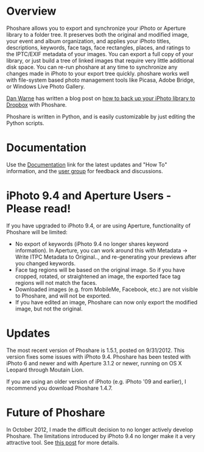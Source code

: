 # Overview #
Phoshare allows you to export and synchronize your iPhoto or Aperture library to a folder tree. It preserves both the original and modified image, your event and album organization, and applies your iPhoto titles, descriptions, keywords, face tags, face rectangles, places, and ratings to the IPTC/EXIF metadata of your images. You can export a full copy of your library, or just build a tree of linked images that require very little additional disk space. You can re-run phoshare at any time to synchronize any changes made in iPhoto to your export tree quickly. phoshare works well with file-system based photo management tools like Picasa, Adobe Bridge, or Windows Live Photo Gallery.

[Dan Warne](http://danwarne.com/) has written a blog post on [how to back up your iPhoto library to Dropbox](http://danwarne.com/backup-iphoto-library-dropbox-resize-images-save-space-2/) with Phoshare.

Phoshare is written in Python, and is easily customizable by just editing the Python scripts.

# Documentation #
Use the [Documentation](http://www.google.com/url?q=https://sites.google.com/site/phosharedoc&usg=AFQjCNHQRNA6miLUmwpUh3z1yHnxbucp7w) link for the latest updates and "How To" information, and the [user group](http://groups.google.com/group/phoshare-users) for feedback and discussions.

# iPhoto 9.4 and Aperture Users - Please read! #
If you have upgraded to iPhoto 9.4, or are using Aperture, functionality of Phoshare will be limited:
  * No export of keywords (iPhoto 9.4 no longer shares keyword information).  In Aperture, you can work around this with Metadata -> Write ITPC Metadata to Original.., and re-generating your previews after you changed keywords.
  * Face tag regions will be based on the original image. So if you have cropped, rotated, or straightened an image, the exported face tag regions will not match the faces.
  * Downloaded images (e.g. from MobileMe, Facebook, etc.) are not visible to Phoshare, and will not be exported.
  * If you have edited an image, Phoshare can now only export the modified image, but not the original.

# Updates #
The most recent version of Phoshare is 1.5.1, posted on 9/31/2012. This version fixes some issues with iPhoto 9.4. Phoshare has been tested with iPhoto 6 and newer and with Aperture 3.1.2 or newer, running on OS X Leopard through Moutain Lion.

If you are using an older version of iPhoto (e.g. iPhoto '09 and earlier), I recommend you download Phoshare 1.4.7.

# Future of Phoshare #
In October 2012, I made the difficult decision to no longer actively develop Phoshare. The limitations introduced by iPhoto 9.4 no longer make it a very attractive tool. See [this post](https://groups.google.com/forum/?fromgroups=#!topic/phoshare-users/moWsMcD5SdQ) for more details.




